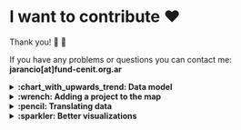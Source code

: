 # I want to contribute :heart:

Thank you! :hatched_chick: :tada:

If you have any problems or questions you can contact me: **jarancio[at]fund-cenit.org.ar**

<details><summary><b>:chart_with_upwards_trend: Data model</b></summary>
<p>
This is the minimum proposed structure that allows us to map projects that are part of GOSH community. It's made taking into account the available items (Q) and properties (P) defined by the Wikidata community. 

*Check an example here: [Monitor Abierto de Calidad de Aire (MACA)](https://www.wikidata.org/wiki/Q62395443)*

1. Node must be `instance of (P31)` one of the following:

- `project (Q170584)`
- `community (Q177634)`
- `university research group (Q28863779)`
- `business (Q4830453)`
- `institution (Q178706)`

2. Node must have statement `use (P366)` with one of the following values:

- `education (Q8434)`
- `art (Q735)`
- `academic research (Q62393045)`
- `community science (Q62392920)`

3. Node must have statement `field of work (P101)` with one of the following values or any other value available and useful:

- `microscopy	Q1074953`
- `biohacking	Q5205179`
- `unmanned aerial vehicle	Q484000`
- `microfluidics	Q138845`
- `transfeminism Q3308597`
- `air quality	Q56245086`
- `soil quality	Q2034420`
- `water quality	Q625376`
- `health Q12147`
- `physics	Q413`
- `sound	Q11461`
- `audiovisual	Q2431196`
- `textile	Q28823`
- `social innovation	Q1399209`
- `STEAM education Q62393596`

4. Node must have statement `official website (P856)` with a link pointing to documentation

5. Node must have statement `location (P276)` with value corresponding to item of the city where node happens.

  *Note: if city or region item doesn't have coordinate locations within its own page, node won't be mapped*

6. Node must have statement `part of (P361)` with value `Global Open Science Hardware (Q62391989)`

</details>

<details><summary><b>:wrench: Adding a project to the map</b></summary>
<p>
If you know of an open science hardware project (or maybe it's your own project!) that isn't listed in our map, do the following:

1. Go to [Wikidata](https://wikidata.org) and create a user (not mandatory but I recommend it so you can trace your changes)
2. Look for the project in the search box. 

**--> If project already has a page in Wikidata**

3. Make sure the six statements explained in *'Data model'* are there with their corresponding values

**--> If you can't find your project in Wikidata**

3. Create an item
4. Add a label and description of your project
5. Make sure you add the six statements explained in *'Data model'*, with their corresponding values

Finally, check if your node has been added in [the map](http://tinyurl.com/y2ehx763). It's not automatic, may take a while to update (max 20').

<p>
 <b>Click on image for video tutorial</b>    
 
[![Tutorial](https://img.youtube.com/vi/lJge3_wojgA/0.jpg)](https://youtu.be/lJge3_wojgA)


<p>
</details>

<details><summary><b>:pencil: Translating data</b></summary>
<p>
Coming soon.
<p>
</details>

<details><summary><b>:sparkler: Better visualizations</b></summary>
<p>
Are you aware of any tools on top of wikidata that can make the map look better? Or visualizations that can be made using the data we're mapping? Contact me!
<p>
</details>
